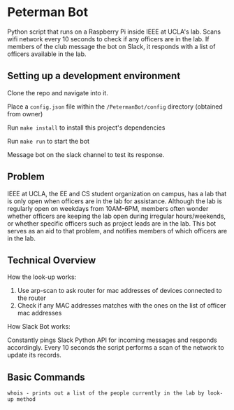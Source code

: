 # Peterman Bot
Python script that runs on a Raspberry Pi inside IEEE at UCLA's lab. Scans wifi network every 10 seconds to check if any officers are in the lab. If members of the club message the bot on Slack, it responds with a list of officers available in the lab.

## Setting up a development environment
Clone the repo and navigate into it.

Place a `config.json` file within the `/PetermanBot/config` directory
(obtained from owner)

Run `make install` to install this project's dependencies  

Run `make run` to start the bot  

Message bot on the slack channel to test its response.  

## Problem
IEEE at UCLA, the EE and CS student organization on campus, has a lab that is only open when officers are in the lab for assistance. Although the lab is regularly open on weekdays from 10AM-6PM, members often wonder whether officers are keeping the lab open during irregular hours/weekends, or whether specific officers such as project leads are in the lab. This bot serves as an aid to that problem, and notifies members of which officers are in the lab.

## Technical Overview
How the look-up works:

1. Use arp-scan to ask router for mac addresses of devices connected to the router
2. Check if any MAC addresses matches with the ones on the list of officer mac addresses

How Slack Bot works:

Constantly pings Slack Python API for incoming messages and responds accordingly. Every 10 seconds the script performs a scan of the network
to update its records.

## Basic Commands
```
whois - prints out a list of the people currently in the lab by look-up method
```
